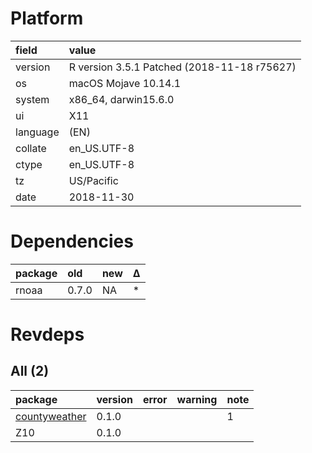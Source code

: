 # Platform

|field    |value                                       |
|:--------|:-------------------------------------------|
|version  |R version 3.5.1 Patched (2018-11-18 r75627) |
|os       |macOS Mojave 10.14.1                        |
|system   |x86_64, darwin15.6.0                        |
|ui       |X11                                         |
|language |(EN)                                        |
|collate  |en_US.UTF-8                                 |
|ctype    |en_US.UTF-8                                 |
|tz       |US/Pacific                                  |
|date     |2018-11-30                                  |

# Dependencies

|package |old   |new |Δ  |
|:-------|:-----|:---|:--|
|rnoaa   |0.7.0 |NA  |*  |

# Revdeps

## All (2)

|package                                    |version |error |warning |note |
|:------------------------------------------|:-------|:-----|:-------|:----|
|[countyweather](problems.md#countyweather) |0.1.0   |      |        |1    |
|Z10                                        |0.1.0   |      |        |     |

